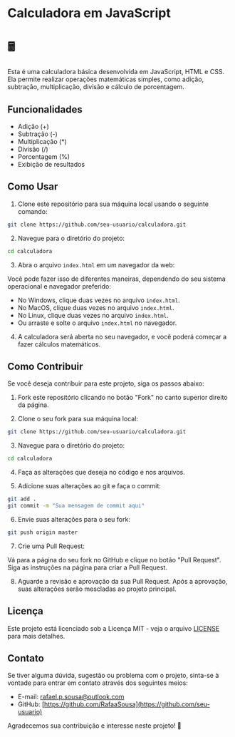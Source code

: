 # Calculadora em JavaScript

# 🖩

Esta é uma calculadora básica desenvolvida em JavaScript, HTML e CSS. Ela permite realizar operações matemáticas simples, como adição, subtração, multiplicação, divisão e cálculo de porcentagem.

## Funcionalidades

- Adição (+)
- Subtração (-)
- Multiplicação (*)
- Divisão (/)
- Porcentagem (%)
- Exibição de resultados

## Como Usar

1. Clone este repositório para sua máquina local usando o seguinte comando:

```bash
git clone https://github.com/seu-usuario/calculadora.git
```

2. Navegue para o diretório do projeto:

```bash
cd calculadora
```

3. Abra o arquivo `index.html` em um navegador da web:

Você pode fazer isso de diferentes maneiras, dependendo do seu sistema operacional e navegador preferido:

- No Windows, clique duas vezes no arquivo `index.html`.
- No MacOS, clique duas vezes no arquivo `index.html`.
- No Linux, clique duas vezes no arquivo `index.html`.
- Ou arraste e solte o arquivo `index.html` no navegador.

4. A calculadora será aberta no seu navegador, e você poderá começar a fazer cálculos matemáticos.

## Como Contribuir

Se você deseja contribuir para este projeto, siga os passos abaixo:

1. Fork este repositório clicando no botão "Fork" no canto superior direito da página.

2. Clone o seu fork para sua máquina local:

```bash
git clone https://github.com/seu-usuario/calculadora.git
```

3. Navegue para o diretório do projeto:

```bash
cd calculadora
```

4. Faça as alterações que deseja no código e nos arquivos.

5. Adicione suas alterações ao git e faça o commit:

```bash
git add .
git commit -m "Sua mensagem de commit aqui"
```

6. Envie suas alterações para o seu fork:

```bash
git push origin master
```

7. Crie uma Pull Request:

Vá para a página do seu fork no GitHub e clique no botão "Pull Request". Siga as instruções na página para criar a Pull Request.

8. Aguarde a revisão e aprovação da sua Pull Request. Após a aprovação, suas alterações serão mescladas ao projeto principal.

## Licença

Este projeto está licenciado sob a Licença MIT - veja o arquivo [LICENSE](LICENSE) para mais detalhes.

## Contato

Se tiver alguma dúvida, sugestão ou problema com o projeto, sinta-se à vontade para entrar em contato através dos seguintes meios:

- E-mail: rafael.p.sousa@outlook.com
- GitHub: [https://github.com/RafaaSousa](https://github.com/seu-usuario)

Agradecemos sua contribuição e interesse neste projeto! 🙏